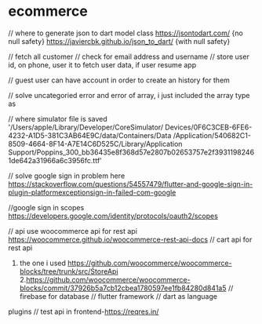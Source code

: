 # ecommerce

// where to generate json to dart model class
https://jsontodart.com/ {no null safety}
https://javiercbk.github.io/json_to_dart/ {with null safety}

// fetch all customer
// check for email address and username
// store user id, on phone, user it to fetch user data, if user resume app

// guest user can have account in order to create an history for them

// solve uncategoried error and error of array, i just included the array type as <Decodable>

// where simulator file is saved '/Users/apple/Library/Developer/CoreSimulator/
Devices/0F6C3CEB-6FE6-4232-A1D5-381C3AB64E9C/data/Containers/Data
/Application/540682C1-8509-4664-8F14-A7E14C6D525C/Library/Application Support/Poppins_300_bb36435e8f368d57e2807b02653757e2f39311982461de642a31966a6c3956fc.ttf'

// solve google sign in problem here https://stackoverflow.com/questions/54557479/flutter-and-google-sign-in-plugin-platformexceptionsign-in-failed-com-google

//google sign in scopes https://developers.google.com/identity/protocols/oauth2/scopes

// api use woocommerce api for rest api https://woocommerce.github.io/woocommerce-rest-api-docs
// cart api for rest api
1. the one i used https://github.com/woocommerce/woocommerce-blocks/tree/trunk/src/StoreApi
2.https://github.com/woocommerce/woocommerce-blocks/commit/37926b5a7cb12cbea1780597ee1fb84280d841a5
// firebase for database
// flutter framework
// dart as language

plugins
// test api in frontend-https://reqres.in/